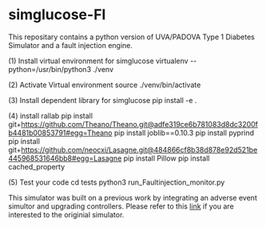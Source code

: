 # simglucose-FI

This repositary contains a python version of UVA/PADOVA Type 1 Diabetes Simulator and a fault injection engine.

(1) Install virtual environment for simglucose
    virtualenv --python=/usr/bin/python3 ./venv

(2) Activate Virtual environment
    source ./venv/bin/activate

(3) Install dependent library for simglucose
    pip install -e .

(4) install rallab
    pip install git+https://github.com/Theano/Theano.git@adfe319ce6b781083d8dc3200fb4481b00853791#egg=Theano
    pip install joblib==0.10.3
    pip install pyprind
    pip install git+https://github.com/neocxi/Lasagne.git@484866cf8b38d878e92d521be445968531646bb8#egg=Lasagne
    pip install Pillow
    pip install cached_property

(5) Test your code 
    cd tests
    python3 run_Faultinjection_monitor.py 


This simulator was built on a previous work by integrating an adverse event simultor and upgrading controllers. Please refer to this [link](https://github.com/jxx123/simglucose) if you are interested to the originial simulator.

